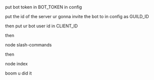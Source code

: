 put bot token in BOT_TOKEN in config

put the id of the server ur gonna invite the bot to in config as GUILD_ID

then put ur bot user id in CLIENT_ID

then

node slash-commands

then

node index

boom u did it
